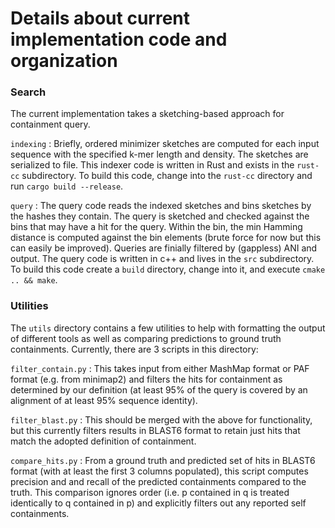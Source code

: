 # Details about current implementation code and organization

### Search

The current implementation takes a sketching-based approach for containment query.  

`indexing` : Briefly, ordered minimizer sketches are computed for each input sequence with the specified k-mer length and density.
The sketches are serialized to file.  This indexer code is written in Rust and exists in the `rust-cc`
subdirectory.  To build this code, change into the `rust-cc` directory and run `cargo build --release`.

`query` : The query code reads the indexed sketches and bins sketches by the hashes they contain.  The query is sketched and checked against 
the bins that may have a hit for the query.  Within the bin, the min Hamming distance is computed against the bin elements (brute force for now but this can easily be improved). 
Queries are finially filtered by (gappless) ANI and output.  The query code is written in c++ and lives in the `src` subdirectory.  To build this code create a `build` directory,
change into it, and execute `cmake .. && make`.

### Utilities 

The `utils` directory contains a few utilities to help with formatting the output of different tools as well as comparing predictions to ground truth containments.  Currently, 
there are 3 scripts in this directory:

`filter_contain.py` : This takes input from either MashMap format or PAF format (e.g. from minimap2) and filters the hits for containment as determined
by our definition (at least 95% of the query is covered by an alignment of at least 95% sequence identity).

`filter_blast.py` : This should be merged with the above for functionality, but this currently filters results in BLAST6 format to retain just hits that
match the adopted definition of containment.

`compare_hits.py` : From a ground truth and predicted set of hits in BLAST6 format (with at least the first 3 columns populated), this script computes precision and 
and recall of the predicted containments compared to the truth.  This comparison ignores order (i.e. p contained in q is treated identically to q contained in p) and 
explicitly filters out any reported self containments.

